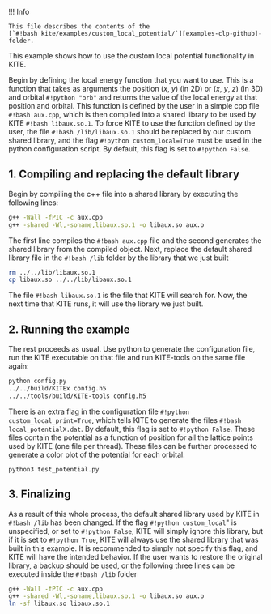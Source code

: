 !!! Info

    This file describes the contents of the
    [`#!bash kite/examples/custom_local_potential/`][examples-clp-github]-folder.

This example shows how to use the custom local potential functionality in KITE. 

Begin by defining the local energy function that you want to use.
This is a function that takes as arguments the position ($x$, $y$) (in 2D) or ($x$, $y$, $z$) (in 3D) and
orbital `#!python "orb"` and returns the value of the local energy at that position and orbital.
This function is defined by the user in a simple cpp file `#!bash aux.cpp`, which is then compiled into a
shared library to be used by KITE `#!bash libaux.so.1`.
To force KITE to use the function defined by the user, the file `#!bash /lib/libaux.so.1` should be replaced by
our custom shared library, and the flag `#!python custom_local=True` must be used in the python configuration script.
By default, this flag is set to `#!python False`. 

## 1. Compiling and replacing the default library
Begin by compiling the c++ file into a shared library by executing the following lines:

``` bash
g++ -Wall -fPIC -c aux.cpp
g++ -shared -Wl,-soname,libaux.so.1 -o libaux.so aux.o
```

The first line compiles the `#!bash aux.cpp` file and the second generates the shared library from the compiled object.
Next, replace the default shared library file in the `#!bash /lib` folder by the library that we just built

``` bash
rm ../../lib/libaux.so.1
cp libaux.so ../../lib/libaux.so.1
```

The file `#!bash libaux.so.1` is the file that KITE will search for.
Now, the next time that KITE runs, it will use the library we just built.

## 2. Running the example
The rest proceeds as usual.
Use python to generate the configuration file, run the KITE executable on that file and run KITE-tools on the same file again:

``` bash
python config.py
../../build/KITEx config.h5
../../tools/build/KITE-tools config.h5
```

There is an extra flag in the configuration file `#!python custom_local_print=True`, which tells KITE to generate the
files `#!bash local_potentialX.dat`.
By default, this flag is set to `#!python False`.
These files contain the potential as a function of position for all the lattice points used by KITE (one file per thread).
These files can be further processed to generate a color plot of the potential for each orbital:

```
python3 test_potential.py
```

## 3. Finalizing
As a result of this whole process, the default shared library used by KITE in `#!bash /lib` has been changed.
If the flag `#!python custom_local`" is unspecified, or set to `#!python False`, KITE will simply ignore this library,
but if it is set to `#!python True`, KITE will always use the shared library that was built in this example.
It is recommended to simply not specify this flag, and KITE will have the intended behavior.
If the user wants to restore the original library, a backup should be used,
or the following three lines can be executed inside the `#!bash /lib` folder

``` bash
g++ -Wall -fPIC -c aux.cpp 
g++ -shared -Wl,-soname,libaux.so.1 -o libaux.so aux.o
ln -sf libaux.so libaux.so.1
```

[examples-clp-github]: https://github.com/quantum-kite/kite/tree/master/examples/custom_local_potential